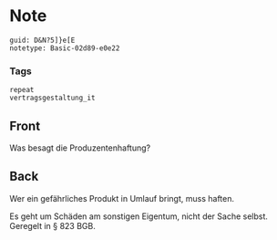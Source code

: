 # Note
```
guid: D&N?5]}e[E
notetype: Basic-02d89-e0e22
```

### Tags
```
repeat
vertragsgestaltung_it
```

## Front
Was besagt die Produzentenhaftung?

## Back
Wer ein gefährliches Produkt in Umlauf bringt, muss haften.
<div>
  Es geht um Schäden am sonstigen Eigentum, nicht der Sache selbst.
  <div>
    Geregelt in § 823 BGB.
  </div>
</div>
